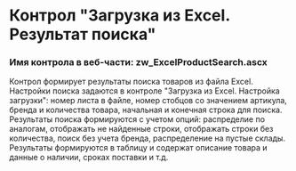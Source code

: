 ﻿---
description: 2.4.11.0
---
# Контрол "Загрузка из Excel. Результат поиска"
### Имя контрола в веб-части: zw_ExcelProductSearch.ascx
Контрол формирует результаты поиска товаров из файла Excel. 
Настройки поиска задаются в контроле "Загрузка из Excel. Настройка загрузки": номер листа в файле, номер стобцов со значением артикула, бренда и количества товара, начальная и конечная строка для поиска.
Результаты поиска формируются с учетом опций: распределие по аналогам, отображать не найденные строки, отображать строки без количества, поиск без учета бренда, распределение на пустые склады.
Результаты формируются в таблицу и содержат описание товара и данные о наличии, сроках поставки и т.д.
